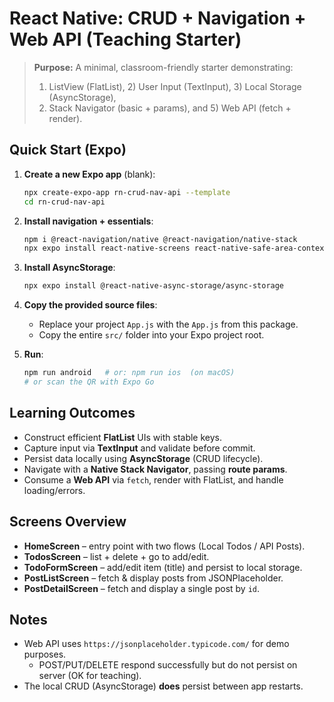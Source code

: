 # React Native: CRUD + Navigation + Web API (Teaching Starter)

> **Purpose:** A minimal, classroom-friendly starter demonstrating:
> 1) ListView (FlatList), 2) User Input (TextInput), 3) Local Storage (AsyncStorage),
> 4) Stack Navigator (basic + params), and 5) Web API (fetch + render).

## Quick Start (Expo)
1. **Create a new Expo app** (blank):
   ```bash
   npx create-expo-app rn-crud-nav-api --template
   cd rn-crud-nav-api
   ```

2. **Install navigation + essentials**:
   ```bash
   npm i @react-navigation/native @react-navigation/native-stack
   npx expo install react-native-screens react-native-safe-area-context
   ```

3. **Install AsyncStorage**:
   ```bash
   npx expo install @react-native-async-storage/async-storage
   ```

4. **Copy the provided source files**:
   - Replace your project `App.js` with the `App.js` from this package.
   - Copy the entire `src/` folder into your Expo project root.

5. **Run**:
   ```bash
   npm run android   # or: npm run ios  (on macOS)
   # or scan the QR with Expo Go
   ```

## Learning Outcomes
- Construct efficient **FlatList** UIs with stable keys.
- Capture input via **TextInput** and validate before commit.
- Persist data locally using **AsyncStorage** (CRUD lifecycle).
- Navigate with a **Native Stack Navigator**, passing **route params**.
- Consume a **Web API** via `fetch`, render with FlatList, and handle loading/errors.

## Screens Overview
- **HomeScreen** – entry point with two flows (Local Todos / API Posts).
- **TodosScreen** – list + delete + go to add/edit.
- **TodoFormScreen** – add/edit item (title) and persist to local storage.
- **PostListScreen** – fetch & display posts from JSONPlaceholder.
- **PostDetailScreen** – fetch and display a single post by `id`.

## Notes
- Web API uses `https://jsonplaceholder.typicode.com/` for demo purposes.
  - POST/PUT/DELETE respond successfully but do not persist on server (OK for teaching).
- The local CRUD (AsyncStorage) **does** persist between app restarts.

